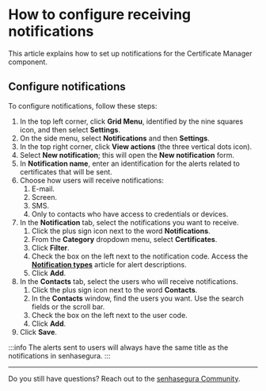 # How to configure receiving notifications

This article explains how to set up notifications for the Certificate Manager component.

## Configure notifications
To configure notifications, follow these steps:

1. In the top left corner, click **Grid Menu**, identified by the nine squares icon, and then select **Settings**.
2. On the side menu, select **Notifications** and then **Settings**.
3. In the top right corner, click **View actions** (the three vertical dots icon).
4. Select **New notification**; this will open the **New notification** form.
5. In **Notification name**, enter an identification for the alerts related to certificates that will be sent.
6. Choose how users will receive notifications:
    1. E-mail.
    2. Screen.
    3. SMS.
    4. Only to contacts who have access to credentials or devices.
7. In the **Notification** tab, select the notifications you want to receive.
    1. Click the plus sign icon next to the word **Notifications**.
    2. From the **Category** dropdown menu, select **Certificates**.
    3. Click **Filter**.
    4. Check the box on the left next to the notification code. Access  the [**Notification types**](/v3-32/docs/certificate-manager-notification-types) article for alert descriptions.
    5. Click **Add**.
8. In the **Contacts** tab, select the users who will receive notifications.
    1. Click the plus sign icon next to the word **Contacts**.
    2. In the **Contacts** window, find the users you want. Use the search fields or the scroll bar.
    3. Check the box on the left next to the user code.
    4. Click **Add**.
9. Click **Save**.

 :::info
The alerts sent to users will always have the same title as the notifications in senhasegura.
:::
***
Do you still have questions? Reach out to the [senhasegura Community](https://community.senhasegura.io/).